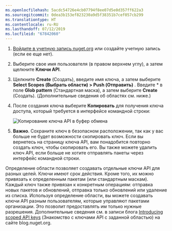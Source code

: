 ```yaml
---
ms.openlocfilehash: 5acdc54726e4cb07794f8ee07d5e0d357ff622a3
ms.sourcegitcommit: 0dea3b153ef823230a9d5f38351b7cef057cb299
ms.translationtype: HT
ms.contentlocale: ru-RU
ms.lasthandoff: 07/12/2019
ms.locfileid: "67842060"
---
```

1. [Войдите в учетную запись nuget.org](https://www.nuget.org/users/account/LogOn?returnUrl=%2F) или создайте учетную запись (если ее еще нет).

1. Выберите свое имя пользователя (в правом верхнем углу), а затем щелкните **Ключи API**.

1. Щелкните **Create** (Создать), введите имя ключа, а затем выберите **Select Scopes (Выбрать области) > Push (Отправить)** . Введите * в поле **Glob pattern** (Стандартная маска), а затем выберите **Create** (Создать). (Дополнительные сведения об областях см. ниже.)

1. После создания ключа выберите **Копировать** для получения ключа доступа, который требуется в интерфейсе командной строки:

    ![Копирование ключа API в буфер обмена](../media/QS_Create-02-APIKey.png)

1. **Важно**. Сохраните ключ в безопасном расположении, так как у вас больше не будет возможности скопировать ключ. Если вы вернетесь на страницу ключа API, вам понадобится повторно создать ключ, чтобы скопировать его. Вы также можете удалить ключ API, если больше не хотите отправлять пакеты через интерфейс командной строки.

Определение области позволяет создавать отдельные ключи API для разных целей. Ключи имеют срок действия. Кроме того, их можно привязать к определенным пакетам (или стандартным маскам). Каждый ключ также привязан к конкретным операциям: отправка новых пакетов и обновлений, отправка только обновлений или удаление из списка. Используя определение области, вы можете создавать ключи API разным пользователям, которые управляют пакетами организации. Это позволит предоставлять им только нужные разрешения. Дополнительные сведения см. в записи блога [Introducing scoped API keys](https://blog.nuget.org/20170202/introducing-scoped-api-keys.html) (Знакомство с ключами API с заданной областью) на сайте blog.nuget.org.